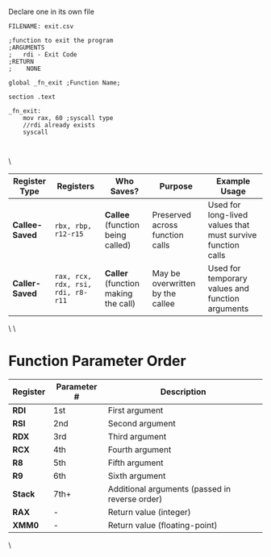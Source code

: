 
Declare one in its own file

```
FILENAME: exit.csv

;function to exit the program
;ARGUMENTS
;   rdi - Exit Code
;RETURN
;    NONE

global _fn_exit ;Function Name;

section .text

_fn_exit:
    mov rax, 60 ;syscall type
    //rdi already exists
    syscall



```
\\

| Register Type   | Registers         | Who Saves? | Purpose | Example Usage |
|----------------|------------------|------------|---------|--------------|
| **Callee-Saved** | `rbx, rbp, r12-r15` | **Callee** (function being called) | Preserved across function calls | Used for long-lived values that must survive function calls |
| **Caller-Saved** | `rax, rcx, rdx, rsi, rdi, r8-r11` | **Caller** (function making the call) | May be overwritten by the callee | Used for temporary values and function arguments |

\\
\\

# Function Parameter Order

| Register | Parameter #  | Description                |
|----------|--------------|----------------------------|
| **RDI**  | 1st          | First argument             |
| **RSI**  | 2nd          | Second argument            |
| **RDX**  | 3rd          | Third argument             |
| **RCX**  | 4th          | Fourth argument            |
| **R8**   | 5th          | Fifth argument             |
| **R9**   | 6th          | Sixth argument             |
| **Stack**| 7th+         | Additional arguments (passed in reverse order) |
| **RAX**  | -            | Return value (integer)     |
| **XMM0** | -            | Return value (floating-point) |

\\